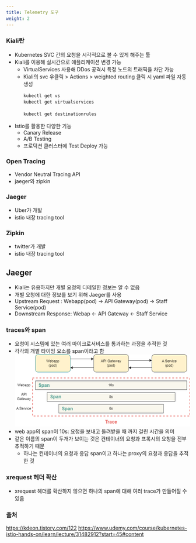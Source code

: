 ```yaml
---
title: Telemetry 도구
weight: 2
---
```

###  Kiali란
- Kubernetes SVC 간의 요청을 시각적으로 볼 수 있게 해주는 툴
- Kiali를 이용해 실시간으로 애플리케이션 변경 가능
  - VirtualServices 사용해 DDos 공격시 특정 노드의 트래픽을 차단 가능
  - Kiali의 svc 우클릭 > Actions > weighted routing 클릭 시 yaml 파일 자동 생성
    ```bash
    kubectl get vs
    kubectl get virtualservices

    kubectl get destinationrules
    ```
- Istio를 활용한 다양한 기능
  - Canary Release
  - A/B Testing
  - 프로덕션 클러스터에 Test Deploy 가능

### Open Tracing
- Vendor Neutral Tracing API
- jaeger와 zipkin

### Jaeger
- Uber가 개발
- istio 내장 tracing tool

### Zipkin
- twitter가 개발
- istio 내장 tracing tool

## Jaeger
- Kiali는 유용하지만 개별 요청의 디테일한 정보는 알 수 없음
- 개별 요청에 대한 정보를 보기 위해 Jaeger를 사용
- Upstream Request : Webapp(pod) -> API Gateway(pod) -> Staff Service(pod)
- Downstream Response: Webap <- API Gateway <- Staff Service

### traces와 span
- 요청이 시스템에 있는 여러 마이크로서비스를 통과하는 과정을 추적한 것
- 각각의 개별 타이밍 요소를 span이라고 함
![](trace_span.png)
- web app의 span이 10s: 요청을 보내고 돌려받을 때 까지 걸린 시간을 의미
- 같은 이름의 span이 두개가 보이는 것은 컨테이너의 요청과 프록시의 요청을 전부 추적하기 때문
  - 하나는 컨테이너의 요청과 응답 span이고 하나는 proxy의 요청과 응답을 추적한 것

### xrequest 헤더 확산
- xrequest 헤더를 확산하지 않으면 하나의 span에 대해 여러 trace가 만들어질 수 있음




### 출처
https://kdeon.tistory.com/122
https://www.udemy.com/course/kubernetes-istio-hands-on/learn/lecture/31482912?start=45#content